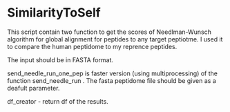 # SimilarityToSelf

This script contain two function to get the scores of Needlman-Wunsch algorithm for global alignment for peptides to any target peptiotme.
I used it to compare the human peptidome to my reprence peptides.

The input should be in FASTA format.

send_needle_run_one_pep is faster version (using multiprocessing) of the function send_needle_run .
The fasta peptidome file should be given as a deafult parameter.

df_creator - return df of the results.
